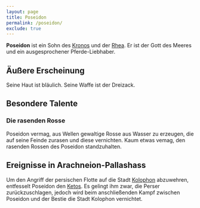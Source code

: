 ```yaml
---
layout: page
title: Poseidon
permalink: /poseidon/
exclude: true
---
```


**Poseidon** ist ein Sohn des [Kronos](/kronos/) und der [Rhea](/rhea/). Er ist der Gott des Meeres und ein ausgesprochener Pferde-Liebhaber.

## Äußere Erscheinung

Seine Haut ist bläulich. Seine Waffe ist der Dreizack.

## Besondere Talente
### Die rasenden Rosse

Poseidon vermag, aus Wellen gewaltige Rosse aus Wasser zu erzeugen, die auf seine Feinde zurasen und diese vernichten. Kaum etwas vemag, den rasenden Rossen des Poseidon standzuhalten.

## Ereignisse in Arachneion-Pallashass

Um den Angriff der persischen Flotte auf die Stadt [Kolophon](/kolophon/) abzuwehren, entfesselt Poseidon den [Ketos](/ketos/). Es gelingt ihm zwar, die Perser zurückzuschlagen, jedoch wird beim anschließenden Kampf zwischen Poseidon und der Bestie die Stadt Kolophon vernichtet.
